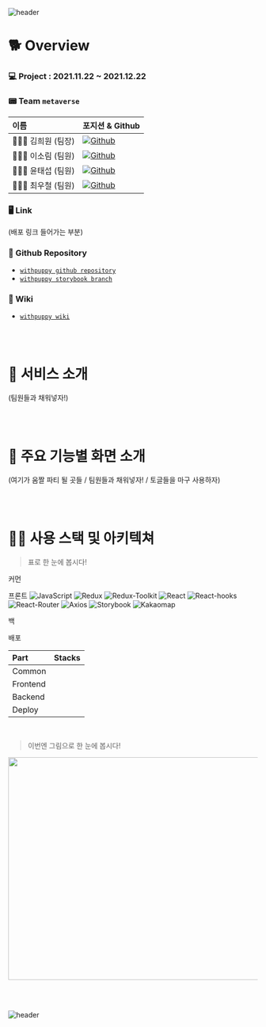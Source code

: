 ![header](https://capsule-render.vercel.app/api?type=wave&color=F7F1ED&height=300&section=header&text=🐶%20withpuppy%20🐶)


# 🐕 Overview
### 💻 Project : 2021.11.22 ~ 2021.12.22

### 📟 Team `metaverse`
  |이름|포지션 & Github|
  |:---|:---|
  |👩🏻‍💻 김희원 (팀장)|<a href="https://github.com/heewonkim-dev"><img alt="Github" src ="https://img.shields.io/badge/Fullstack-@heewonkimdev-181717.svg?&style=for-the-badge&logo=Github&logoColor=white"/></a>|
  |👩🏻‍💻 이소림 (팀원)|<a href="https://github.com/solimleee"><img alt="Github" src ="https://img.shields.io/badge/Frontend-@solimleee-181717.svg?&style=for-the-badge&logo=Github&logoColor=white"/></a>|
  |👨🏻‍💻 윤태섭 (팀원)|<a href="https://github.com/taesubyun"><img alt="Github" src ="https://img.shields.io/badge/Frontend-@taesubyun-181717.svg?&style=for-the-badge&logo=Github&logoColor=white"/></a>|
  |👨🏻‍💻 최우철 (팀원)|<a href="https://github.com/chltjdrhd777"><img alt="Github" src ="https://img.shields.io/badge/Fullstack-@chltjdrhd777-181717.svg?&style=for-the-badge&logo=Github&logoColor=white"/></a>|

### 🖥 Link
(배포 링크 들어가는 부분)

### 💾 Github Repository
* [`withpuppy github repository`](https://github.com/codestates/withpuppy)
* [`withpuppy storybook branch`]()


### 📖 Wiki
* [`withpuppy wiki`](https://github.com/codestates/withpuppy/wiki)


<br><br>

# 🐩 서비스 소개
(팀원들과 채워넣자!)

<br><br>

# 🦮 주요 기능별 화면 소개
(여기가 움짤 파티 될 곳들 / 팀원들과 채워넣자! / 토글들을 마구 사용하자)



<br><br>

# 🐕‍🦺 사용 스택 및 아키텍쳐
>표로 한 눈에 봅시다!

커먼


프론트
<img alt="JavaScript" src ="https://img.shields.io/badge/JavaScript-F7DF1E.svg?&style=for-the-badge&logo=Javascript&logoColor=black"/>
<img alt="Redux" src ="https://img.shields.io/badge/redux-764ABC.svg?&style=for-the-badge&logo=redux&logoColor=white"/>
<img alt="Redux-Toolkit" src ="https://img.shields.io/badge/redux%20toolkit-764ABC.svg?&style=for-the-badge&logo=redux&logoColor=white"/>
<img alt="React" src ="https://img.shields.io/badge/react-61DAFB.svg?&style=for-the-badge&logo=react&logoColor=black"/>
<img alt="React-hooks" src ="https://img.shields.io/badge/react%20hooks-61DAFB.svg?&style=for-the-badge&logo=react&logoColor=black"/>
<img alt="React-Router" src ="https://img.shields.io/badge/react%20router-CA4245.svg?&style=for-the-badge&logo=reactrouter&logoColor=white"/>
<img alt="Axios" src ="https://img.shields.io/badge/Axios-2C5BB4.svg?&style=for-the-badge&logo=axios&logoColor=white"/>
<img alt="Storybook" src ="https://img.shields.io/badge/storybook-FF4785.svg?&style=for-the-badge&logo=storybook&logoColor=white"/>
<img alt="Kakaomap" src ="https://img.shields.io/badge/Kakao%20Map%20API-FFCE00.svg?&style=for-the-badge&logoColor=white"/>



백


배포



|Part|Stacks|
|:---|:---|
|Common||
|Frontend||
|Backend||
|Deploy||

<br>

>이번엔 그림으로 한 눈에 봅시다!
<img src="https://user-images.githubusercontent.com/85002287/146626070-78e9f149-f1b6-44f0-926e-2e411d6f0bcb.png" width="800" height="450"/>

<br><br>

![header](https://capsule-render.vercel.app/api?type=wave&color=F7F1ED&height=300&section=footer&text=Thank%20you%20for%20Reading!)
